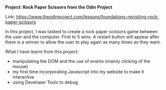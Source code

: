 **Project: Rock Paper Scissors from the Odin Project**

Link: https://www.theodinproject.com/lessons/foundations-revisiting-rock-paper-scissors

In this project, I was tasked to create a rock paper scissors game between the user and the computer. First to 5 wins. A restart button will appear after there is a winner to allow the user to play again as many times as they want.

What I have learnt from this project:
- manipulating the DOM and the use of events (mainly clicking of the mouse)
- my first time incorporating Javascript into my website to make it interactive
- using Developer Tools to debug 
